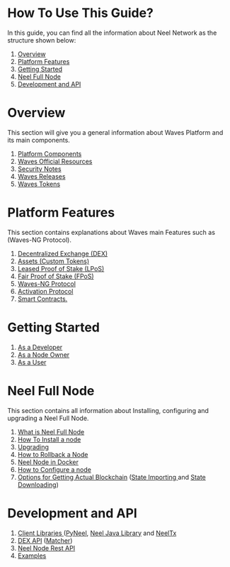 # How To Use This Guide?

In this guide, you can find all the information about Neel Network as the structure shown below:

1. [Overview](#overview)
2. [Platform Features](#platform-features)
3. [Getting Started](#getting-started)
4. [Neel Full Node](#neel-full-node)
5. [Development and API](#development-and-api)

# Overview

This section will give you a general information about Waves Platform and its main components.

1. [Platform Components](../overview/platform-components.md)
2. [Waves Official Resources](../overview/waves-official-resources.md)
3. [Security Notes](../overview/security-notes.md)
4. [Waves Releases](../overview/waves-releases.md)
5. [Waves Tokens](../overview/waves-tokens.md)

# Platform Features

This section contains explanations about Waves main Features such as \(Waves-NG Protocol\).

1. [Decentralized Exchange \(DEX\)](../platform-features/decentralized-cryptocurrency-exchange-dex.md)
2. [Assets \(Custom Tokens\)](../platform-features/assets-custom-tokens.md)
3. [Leased Proof of Stake \(LPoS\)](../platform-features/leased-proof-of-stake-lpos.md)
4. [Fair Proof of Stake \(FPoS\)](../platform-features/fair-pos.md)
5. [Waves-NG Protocol](../platform-features/waves-ng-protocol.md)
6. [Activation Protocol](../platform-features/activation-protocol.md)
7. [Smart Contracts.](../platform-features/smart-contracts.md)

# Getting Started

1. [As a Developer](../getting-started/as-a-developer.md)
2. [As a Node Owner](../getting-started/as-a-node-owner.md)
3. [As a User](../getting-started/as-a-user.md)

# Neel Full Node

This section contains all information about Installing, configuring and upgrading a Neel Full Node.

1. [What is Neel Full Node](../neel-full-node/what-is-a-full-node.md)
2. [How To Install a node](../neel-full-node/how-to-install-a-node/how-to-install-a-node.md)
3. [Upgrading](../neel-full-node/upgrading.md)
4. [How to Rollback a Node](../neel-full-node/how-to-rollback-a-node.md)
5. [Neel Node in Docker](../neel-full-node/waves-node-in-docker.md)
6. [How to Configure a node](../neel-full-node/configuration-parameters.md)
7. [Options for Getting Actual Blockchain](../neel-full-node/options-for-getting-actual-blockchain.md)  \([State Importing ](../neel-full-node/options-for-getting-actual-blockchain/export-and-import-from-the-blockchain.md)and [State Downloading](../neel-full-node/options-for-getting-actual-blockchain/state-downloading-and-applying.md)\)

# Development and API

1. [Client Libraries ](../development-and-api/client-libraries.md)\([PyNeel](../development-and-api/client-libraries/pywaves.md), [Neel Java Library](../development-and-api/client-libraries/wavesj.md) and [NeelTx](../development-and-api/client-libraries/waves-transactions.md)
2. [DEX API](../development-and-api/dex-api.md) \([Matcher](../development-and-api/dex-api/matcher.md)\)
3. [Neel Node Rest API](../development-and-api/waves-node-rest-api.md)
4. [Examples](../development-and-api/examples.md)
